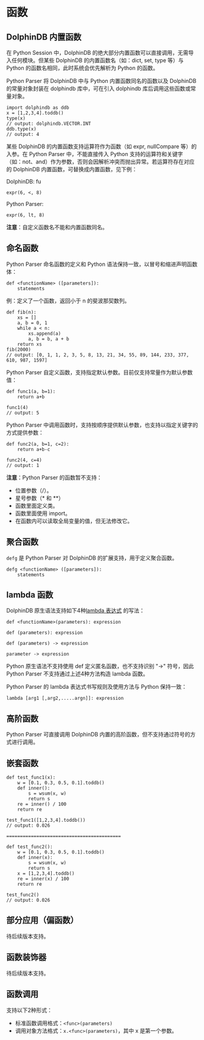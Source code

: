 # 函数

## DolphinDB 内置函数

在 Python Session 中，DolphinDB 的绝大部分内置函数可以直接调用，无需导入任何模块。但某些 DolphinDB 的内置函数名（如：dict, set, type 等）与 Python 的函数名相同，此时系统会优先解析为 Python 的函数。

Python Parser 将 DolphinDB 中与 Python 内置函数同名的函数以及 DolphinDB 的常量对象封装在 dolphindb 库中，可在引入 dolphindb 库后调用这些函数或常量对象。

```
import dolphindb as ddb
x = [1,2,3,4].toddb()
type(x)
// output: dolphindb.VECTOR.INT
ddb.type(x)
// output: 4
```

某些 DolphinDB 的内置函数支持运算符作为函数（如 expr, nullCompare 等）的入参。在 Python Parser 中，不能直接传入 Python 支持的运算符和关键字（如：not、and）作为参数，否则会因解析冲突而抛出异常。若运算符存在对应的 DolphinDB 内置函数，可替换成内置函数，见下例：

DolphinDB:
fu

```
expr(6, <, 8)
```

Python Parser:

```
expr(6, lt, 8)
```

**注意**：自定义函数名不能和内置函数同名。

## 命名函数

Python Parser 命名函数的定义和 Python 语法保持一致，以冒号和缩进声明函数体：

```
def <functionName> ([parameters]):
    statements
```

例：定义了一个函数，返回小于 n 的斐波那契数列。

```
def fib(n):
    xs = []
    a, b = 0, 1
    while a < n:
        xs.append(a)
        a, b = b, a + b
	return xs
fib(2000)
// output: [0, 1, 1, 2, 3, 5, 8, 13, 21, 34, 55, 89, 144, 233, 377, 610, 987, 1597]
```

Python Parser 自定义函数，支持指定默认参数。目前仅支持常量作为默认参数值：

```
def func1(a, b=1):
    return a+b

func1(4)
// output: 5
```

Python Parser 中调用函数时，支持按顺序提供默认参数，也支持以指定关键字的方式提供参数：

```
def func2(a, b=1, c=2):
    return a+b-c

func2(4, c=4)
// output: 1
```

**注意**：Python Parser 的函数暂不支持：

* 位置参数（/）。
* 星号参数（\* 和 \*\*）
* 函数里面定义类。
* 函数里面使用 import。
* 在函数内可以读取全局变量的值，但无法修改它。

## 聚合函数

`defg` 是 Python Parser 对 DolphinDB 的扩展支持，用于定义聚合函数。

```
defg <functionName> ([parameters]):
    statements
```

## lambda 函数

DolphinDB 原生语法支持如下4种[lambda 表达式](../../lambda.html) 的写法：

```
def <functionName>(parameters): expression

def (parameters): expression

def (parameters) -> expression

parameter -> expression
```

Python 原生语法不支持使用 def 定义匿名函数，也不支持识别 "->" 符号，因此 Python Parser 不支持通过上述4种方法构造 lambda 函数。

Python Parser 的 lambda 表达式书写规则及使用方法与 Python 保持一致：

```
lambda [arg1 [,arg2,.....argn]]: expression
```

## 高阶函数

Python Parser 可直接调用 DolphinDB 内置的高阶函数，但不支持通过符号的方式进行调用。

## 嵌套函数

```
def test_func1(x):
    w = [0.1, 0.3, 0.5, 0.1].toddb()
    def inner():
        s = wsum(x, w)
        return s
    re = inner() / 100
    return re

test_func1([1,2,3,4].toddb())
// output: 0.026

==========================================

def test_func2():
    w = [0.1, 0.3, 0.5, 0.1].toddb()
    def inner(x):
        s = wsum(x, w)
        return s
    x = [1,2,3,4].toddb()
    re = inner(x) / 100
    return re

test_func2()
// output: 0.026
```

## 部分应用（偏函数）

待后续版本支持。

## 函数装饰器

待后续版本支持。

## 函数调用

支持以下2种形式：

* 标准函数调用格式：`<func>(parameters)`
* 调用对象方法格式：`x.<func>(parameters)`，其中 x 是第一个参数。


